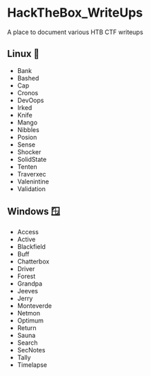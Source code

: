 # HackTheBox_WriteUps

A place to document various HTB CTF writeups

## Linux 🐧

- Bank
- Bashed
- Cap
- Cronos
- DevOops
- Irked
- Knife
- Mango
- Nibbles
- Posion
- Sense
- Shocker
- SolidState
- Tenten
- Traverxec
- Valenintine
- Validation

## Windows 🪟

- Access
- Active
- Blackfield
- Buff
- Chatterbox
- Driver
- Forest
- Grandpa
- Jeeves
- Jerry
- Monteverde
- Netmon
- Optimum
- Return
- Sauna
- Search
- SecNotes
- Tally
- Timelapse
